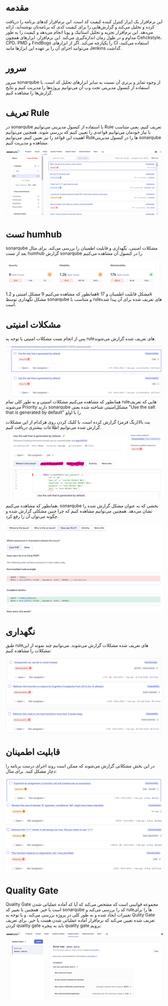 # مقدمه
این نرم‌افزار یک ایزار کنترل کننده کیفیت کد است. این نرم‌افزار کد‌های برنامه را دریافت کرده و تحلیل می‌کند و گزارش‌هایی را برای کیفیت کدی که برنامه‌تان نوشته‌اید، ارائه می‌دهد.
این نرم‌افزار تجزیه‌ و تحلیل استاتیک و پویا انجام می‌دهد و کیفیت را به طور مداوم و در طول زمان اندازه‌گیری می‌کند.
این نرم‌افزار، ابزار‌های همچون Cehckstyle، CPD، PMD و FindBugs را یکپارچه می‌کند.
اگر از ابزار‌های CI استفاده می‌کنید، می‌توانید اجرای آن را بر عهده این ابزار‌ها مانند Jenkins گذاشت.

# سرور
سرور sonarqube از وجوه تمایز و برتری آن نسبت به سایر ابزار‌های تحلیل کد است. با استفاده از کنسول مدیریتی تحت وب آن می‌توانیم پروژه‌ها را مدیریت کنیم و نتایج گزارش‌ها را مشاهده کنیم.

# تعریف Rule
در sonarqube با استفاده از کنسول مدیریتی می‌توانیم Rule تعریف کنیم. یعنی متناسب با نیاز خودمان می‌توانیم قواعدی را تعیین کنیم که بررسی شوند. همچنین می‌توانیم اهمیت این قواعد را نیز تعیین کنیم.
می‌توانیم Ruleها را در کنسول مدیریتی sonarqube مشاهده و مدیریت کنیم.

<img alt="collabra logo" src="1.png">


# تست humhub
sonarqube مشکلات امنیتی، نگهداری و قابلیت اطمینان را بررسی می‌کند. برای مثال بعد از تست humhub گزارش sonarqube را در کنسول آن مشاهده می‌کنیم.

<img alt="collabra logo" src="2.png">

همانطور که مشاهده می‌کنیم 9 مشکل امنیتی و 1.2k مشکل قابلیت اطمینان و 17k مشکل نگهداری توسط sonarqube و متناسب با ruleهای تعریف شده برای آن پیدا شده است.

# مشکلات امنیتی
پس از انجام تست مشکلات امنیتی با توجه به ruleهای تعریف شده گزارش می‌شوند.

<img alt="collabra logo" src="3.png">
همانطور که مشاهده می‌کنیم مشکلات امنیتی و به طور کلی تمام ruleهایی که تعریف می‌شوند Priority دارند sonarqube مشکل‌امنیتی شناخته شده یعنی "Use the salt that is generated by default" را با اولو







یت بالا(رنگ قرمز) گزارش کرده است.
با کلیک کردن روی هرکدام از این مشکلات گزارش شده می‌توانیم اطلاعات بیشتری دریافت کنیم.

<img alt="collabra logo" src="4.png">

همانطور که مشاهده می‌کنیم، sonarqube بخشی که به عنوان مشکل گزارش شده را نشان می‌دهد. همچنین می‌توانیم مشاهده کنیم که چرا چنین‌ مشکلی گزارش شده و چگونه می‌توان آن را رفع کرد.

<img alt="collabra logo" src="5.png">


# نگهداری
طبق ruleهای تعریف شده مشکلات گزارش می‌شوند. می‌توانیم چند نمونه از این مشکلات را مشاهده کنیم:

<img alt="collabra logo" src="6.png">
<img alt="collabra logo" src="7.png">
<img alt="collabra logo" src="8.png">


# قابلیت اطمینان
در این بخش مشکلاتی گزارش می‌شوند که ممکن است روند اجرای درست برنامه را دچار مشکل کنند.
برای مثال:

<img alt="collabra logo" src="9.png">
<img alt="collabra logo" src="10.png">
<img alt="collabra logo" src="11.png">
<img alt="collabra logo" src="12.png">


# Quality Gate
Quality Gate مجموعه قوانینی است که مشخص می‌کند که آیا کد آماده عملیاتی شدن است یا خیر.
همچنین با تغییر کد sonarqube کد را بررسی می‌کند و ruleها را برای تغییرات ایجاد شده و به طور کلی در پروژه بررسی می‌کند. و با توجه به Qulity Gate تعریف شده تعیین می‌کند که نرم‌افزار آماده عملیاتی شدن هست یا خیر.
برای تعریف کردن quality gate باید به پنجره quality gate برویم:

<img alt="collabra logo" src="13.png">

